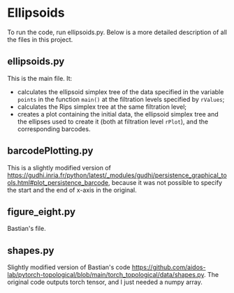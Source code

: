 # Ellipsoids

To run the code, run ellipsoids.py. Below is a more detailed description of all the files in this project.

## ellipsoids.py
This is the main file. It:
- calculates the ellipsoid simplex tree of the data specified in the variable `points` in the function `main()` at the filtration levels specified by `rValues`;
- calculates the Rips simplex tree at the same filtration level;
- creates a plot containing the initial data, the ellipsoid simplex tree and the ellipses used to create it (both at filtration level `rPlot`), and the corresponding barcodes.

## barcodePlotting.py
This is a slightly modified version of https://gudhi.inria.fr/python/latest/_modules/gudhi/persistence_graphical_tools.html#plot_persistence_barcode, because it was not possible to specify the start and the end of x-axis in the original.

## figure_eight.py
Bastian's file.

## shapes.py
Slightly modified version of Bastian's code https://github.com/aidos-lab/pytorch-topological/blob/main/torch_topological/data/shapes.py. The original code outputs torch tensor, and I just needed a numpy array.
